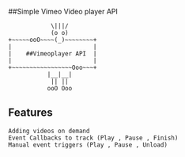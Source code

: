 ##Simple Vimeo Video player API

           	    \|||/
	            (o o)
	+~~~~~ooO~~~~(_)~~~~~~~~+
	|                     	|
	|    ##Vimeoplayer API 	|
	|   					|
	+~~~~~~~~~~~~~~~~~Ooo~~~+
	           |__|__|
	            || ||
	           ooO Ooo


## Features
	Adding videos on demand
	Event Callbacks to track (Play , Pause , Finish)
	Manual event triggers (Play , Pause , Unload)
